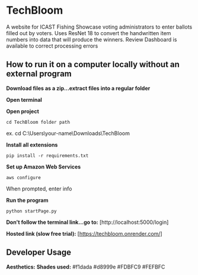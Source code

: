 # TechBloom

A website for ICAST Fishing Showcase voting administrators to enter ballots filled out by voters. Uses ResNet 18 to convert the handwritten item numbers into data that will produce the winners. Review Dashboard is available to correct processing errors

## **How to run it on a computer locally without an external program**

**Download files as a zip...extract files into a regular folder**

**Open terminal**

**Open project**
```
cd TechBloom folder path
```
ex. cd C:\Users\your-name\Downloads\TechBloom

**Install all extensions**
```
pip install -r requirements.txt
```

**Set up Amazon Web Services**
```
aws configure
```
When prompted, enter info

**Run the program**
```
python startPage.py
```

**Don't follow the terminal link...go to:**
[http://localhost:5000/login]

**Hosted link (slow free trial):** 
[https://techbloom.onrender.com/]


## **Developer Usage**

**Aesthetics:**
**Shades used:** 
#f1dada
#d8999e
#FDBFC9
#FEFBFC
